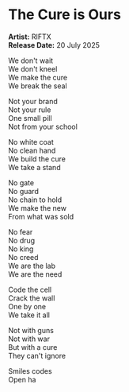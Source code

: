 # The Cure is Ours

**Artist:** RIFTX  
**Release Date:** 20 July 2025

We don't wait  
We don't kneel  
We make the cure  
We break the seal  

Not your brand  
Not your rule  
One small pill  
Not from your school  

No white coat  
No clean hand  
We build the cure  
We take a stand  

No gate  
No guard  
No chain to hold  
We make the new  
From what was sold  

No fear  
No drug  
No king  
No creed  
We are the lab  
We are the need  

Code the cell  
Crack the wall  
One by one  
We take it all  

Not with guns  
Not with war  
But with a cure  
They can't ignore  

Smiles codes  
Open ha
